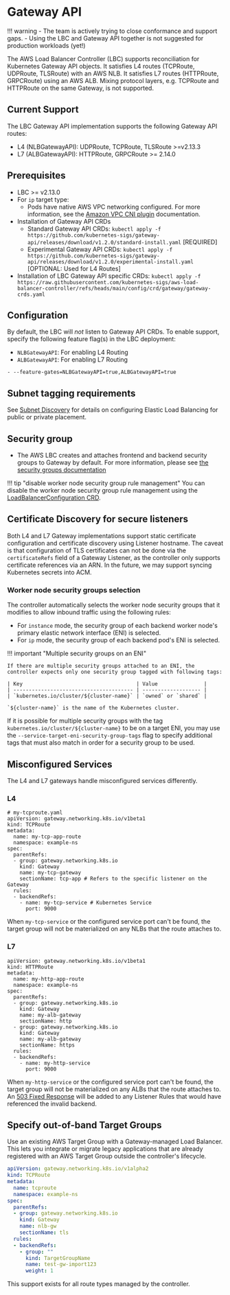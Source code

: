 # Gateway API

!!! warning
    - The team is actively trying to close conformance and support gaps.
    - Using the LBC and Gateway API together is not suggested for production workloads (yet!)


The AWS Load Balancer Controller (LBC) supports reconciliation for Kubernetes Gateway API objects. It satisfies
L4 routes (TCPRoute, UDPRoute, TLSRoute) with an AWS NLB. It satisfies L7 routes (HTTPRoute, GRPCRoute) using an AWS ALB.
Mixing protocol layers, e.g. TCPRoute and HTTPRoute on the same Gateway, is not supported.

## Current Support

The LBC Gateway API implementation supports the following Gateway API routes:

* L4 (NLBGatewayAPI): UDPRoute, TCPRoute, TLSRoute >=v2.13.3
* L7 (ALBGatewayAPI): HTTPRoute, GRPCRoute >= 2.14.0

## Prerequisites
* LBC >= v2.13.0
* For `ip` target type:
    * Pods have native AWS VPC networking configured. For more information, see the [Amazon VPC CNI plugin](https://github.com/aws/amazon-vpc-cni-k8s#readme) documentation.
* Installation of Gateway API CRDs
    * Standard Gateway API CRDs: `kubectl apply -f https://github.com/kubernetes-sigs/gateway-api/releases/download/v1.2.0/standard-install.yaml` [REQUIRED]
    * Experimental Gateway API CRDs: `kubectl apply -f https://github.com/kubernetes-sigs/gateway-api/releases/download/v1.2.0/experimental-install.yaml` [OPTIONAL: Used for L4 Routes]
* Installation of LBC Gateway API specific CRDs: `kubectl apply -f https://raw.githubusercontent.com/kubernetes-sigs/aws-load-balancer-controller/refs/heads/main/config/crd/gateway/gateway-crds.yaml`

## Configuration

By default, the LBC will _not_ listen to Gateway API CRDs. To enable support, specify the following feature flag(s) in the LBC deployment:

* `NLBGatewayAPI`: For enabling L4 Routing
* `ALBGatewayAPI`: For enabling L7 Routing

```
- --feature-gates=NLBGatewayAPI=true,ALBGatewayAPI=true
```

## Subnet tagging requirements
See [Subnet Discovery](../../deploy/subnet_discovery.md) for details on configuring Elastic Load Balancing for public or private placement.

## Security group
- The AWS LBC creates and attaches frontend and backend security groups to Gateway by default. For more information, please see [the security groups documentation](../../deploy/security_groups.md)

!!! tip "disable worker node security group rule management"
You can disable the worker node security group rule management using the [LoadBalancerConfiguration CRD](./loadbalancerconfig.md).

## Certificate Discovery for secure listeners

Both L4 and L7 Gateway implementations support static certificate configuration and certificate discovery using Listener hostname.
The caveat is that configuration of TLS certificates can not be done via the `certificateRefs` field of a Gateway Listener,
as the controller only supports certificate references via an ARN. In the future, we may support syncing Kubernetes secrets into ACM.


### Worker node security groups selection
The controller automatically selects the worker node security groups that it modifies to allow inbound traffic using the following rules:

* For `instance` mode, the security group of each backend worker node's primary elastic network interface (ENI) is selected.
* For `ip` mode, the security group of each backend pod's ENI is selected.

!!! important "Multiple security groups on an ENI"

    If there are multiple security groups attached to an ENI, the controller expects only one security group tagged with following tags:

    | Key                                     | Value               |
    | --------------------------------------- | ------------------- |
    | `kubernetes.io/cluster/${cluster-name}` | `owned` or `shared` |

    `${cluster-name}` is the name of the Kubernetes cluster.

If it is possible for multiple security groups with the tag `kubernetes.io/cluster/${cluster-name}` to be on a target ENI, you may use the `--service-target-eni-security-group-tags` flag to specify additional tags that must also match in order for a security group to be used.


## Misconfigured Services

The L4 and L7 gateways handle misconfigured services differently. 


### L4

```
# my-tcproute.yaml
apiVersion: gateway.networking.k8s.io/v1beta1
kind: TCPRoute
metadata:
  name: my-tcp-app-route
  namespace: example-ns
spec:
  parentRefs:
  - group: gateway.networking.k8s.io
    kind: Gateway
    name: my-tcp-gateway
    sectionName: tcp-app # Refers to the specific listener on the Gateway
  rules:
  - backendRefs:
    - name: my-tcp-service # Kubernetes Service
      port: 9000
```

When `my-tcp-service` or the configured service port can't be found,
the target group will not be materialized on any NLBs that the route attaches to.


### L7

```
apiVersion: gateway.networking.k8s.io/v1beta1
kind: HTTPRoute
metadata:
  name: my-http-app-route
  namespace: example-ns
spec:
  parentRefs:
  - group: gateway.networking.k8s.io
    kind: Gateway
    name: my-alb-gateway
    sectionName: http
  - group: gateway.networking.k8s.io
    kind: Gateway
    name: my-alb-gateway
    sectionName: https
  rules:
  - backendRefs:
    - name: my-http-service
      port: 9000
```

When `my-http-service` or the configured service port can't be found,
the target group will not be materialized on any ALBs that the route attaches to.
An [503 Fixed Response](https://docs.aws.amazon.com/elasticloadbalancing/latest/APIReference/API_FixedResponseActionConfig.html)
will be added to any Listener Rules that would have referenced the invalid backend.

## Specify out-of-band Target Groups

Use an existing AWS Target Group with a Gateway-managed Load Balancer.
This lets you integrate or migrate legacy applications that are already
registered with an AWS Target Group outside the controller's lifecycle.

```yaml
apiVersion: gateway.networking.k8s.io/v1alpha2
kind: TCPRoute
metadata:
  name: tcproute
  namespace: example-ns
spec:
  parentRefs:
  - group: gateway.networking.k8s.io
    kind: Gateway
    name: nlb-gw
    sectionName: tls
  rules:
  - backendRefs:
    - group: ""
      kind: TargetGroupName
      name: test-gw-import123
      weight: 1
```

This support exists for all route types managed by the controller.




